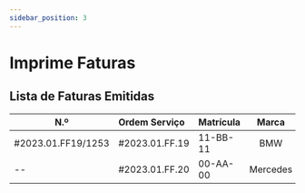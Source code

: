 ```yaml
---
sidebar_position: 3
---
```


# Imprime Faturas

## Lista de Faturas Emitidas

| N.º |Ordem Serviço |Matrícula |Marca |Proprietário|Valor |Estado |
|--|:--|:--|:--:|:-:|--:|:-|
|#2023.01.FF19/1253 | #2023.01.FF.19|11-BB-11| BMW |Paulo B|1.375,35€ |Pago |
|-- |#2023.01.FF.20| 00-AA-00| Mercedes |Paulo A|0,00€|Aguarda Pagamento|


